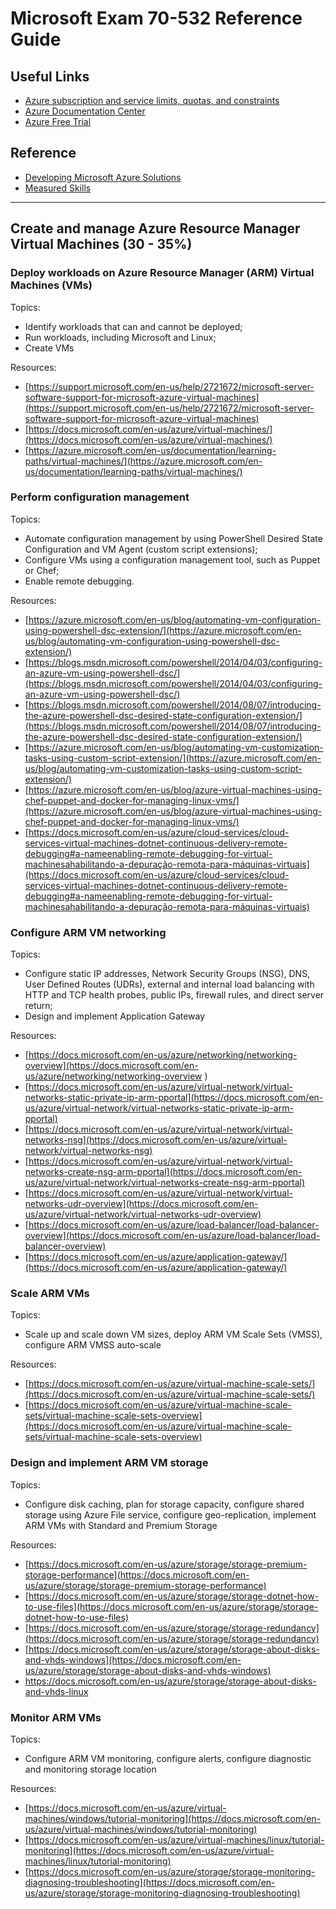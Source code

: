 # Microsoft Exam 70-532 Reference Guide

## Useful Links

* [Azure subscription and service limits, quotas, and constraints](
http://azure.microsoft.com/en-us/documentation/articles/azure-subscription-service-limits/)
* [Azure Documentation Center](http://azure.microsoft.com/en-us/documentation/)
* [Azure Free Trial](http://azure.microsoft.com/en-us/pricing/free-trial/)

## Reference

* [Developing Microsoft Azure Solutions](https://www.microsoft.com/en-us/learning/exam-70-532.aspx)
* [Measured Skills](https://www.microsoft.com/en-us/learning/exam-70-532.aspx#question-types)

***

## Create and manage Azure Resource Manager Virtual Machines (30 - 35%)

### Deploy workloads on Azure Resource Manager (ARM) Virtual Machines (VMs) 

Topics:

* Identify workloads that can and cannot be deployed;
* Run workloads, including Microsoft and Linux; 
* Create VMs 

Resources:

* [https://support.microsoft.com/en-us/help/2721672/microsoft-server-software-support-for-microsoft-azure-virtual-machines](https://support.microsoft.com/en-us/help/2721672/microsoft-server-software-support-for-microsoft-azure-virtual-machines)
* [https://docs.microsoft.com/en-us/azure/virtual-machines/](https://docs.microsoft.com/en-us/azure/virtual-machines/)
* [https://azure.microsoft.com/en-us/documentation/learning-paths/virtual-machines/](https://azure.microsoft.com/en-us/documentation/learning-paths/virtual-machines/)


### Perform configuration management

Topics:

* Automate configuration management by using PowerShell Desired State Configuration and VM Agent (custom script extensions);
* Configure VMs using a configuration management tool, such as Puppet or Chef;
* Enable remote debugging.

Resources:

* [https://azure.microsoft.com/en-us/blog/automating-vm-configuration-using-powershell-dsc-extension/](https://azure.microsoft.com/en-us/blog/automating-vm-configuration-using-powershell-dsc-extension/)
* [https://blogs.msdn.microsoft.com/powershell/2014/04/03/configuring-an-azure-vm-using-powershell-dsc/](https://blogs.msdn.microsoft.com/powershell/2014/04/03/configuring-an-azure-vm-using-powershell-dsc/)
* [https://blogs.msdn.microsoft.com/powershell/2014/08/07/introducing-the-azure-powershell-dsc-desired-state-configuration-extension/](https://blogs.msdn.microsoft.com/powershell/2014/08/07/introducing-the-azure-powershell-dsc-desired-state-configuration-extension/)
* [https://azure.microsoft.com/en-us/blog/automating-vm-customization-tasks-using-custom-script-extension/](https://azure.microsoft.com/en-us/blog/automating-vm-customization-tasks-using-custom-script-extension/)
* [https://azure.microsoft.com/en-us/blog/azure-virtual-machines-using-chef-puppet-and-docker-for-managing-linux-vms/](https://azure.microsoft.com/en-us/blog/azure-virtual-machines-using-chef-puppet-and-docker-for-managing-linux-vms/)
* [https://docs.microsoft.com/en-us/azure/cloud-services/cloud-services-virtual-machines-dotnet-continuous-delivery-remote-debugging#a-nameenabling-remote-debugging-for-virtual-machinesahabilitando-a-depuração-remota-para-máquinas-virtuais](https://docs.microsoft.com/en-us/azure/cloud-services/cloud-services-virtual-machines-dotnet-continuous-delivery-remote-debugging#a-nameenabling-remote-debugging-for-virtual-machinesahabilitando-a-depuração-remota-para-máquinas-virtuais)

### Configure ARM VM networking

Topics:

* Configure static IP addresses, Network Security Groups (NSG), DNS, User Defined Routes (UDRs), external and internal load balancing with HTTP and TCP health probes, public IPs, firewall rules, and direct server return;
* Design and implement Application Gateway

Resources:

* [https://docs.microsoft.com/en-us/azure/networking/networking-overview](https://docs.microsoft.com/en-us/azure/networking/networking-overview )
* [https://docs.microsoft.com/en-us/azure/virtual-network/virtual-networks-static-private-ip-arm-pportal](https://docs.microsoft.com/en-us/azure/virtual-network/virtual-networks-static-private-ip-arm-pportal)
* [https://docs.microsoft.com/en-us/azure/virtual-network/virtual-networks-nsg](https://docs.microsoft.com/en-us/azure/virtual-network/virtual-networks-nsg)
* [https://docs.microsoft.com/en-us/azure/virtual-network/virtual-networks-create-nsg-arm-pportal](https://docs.microsoft.com/en-us/azure/virtual-network/virtual-networks-create-nsg-arm-pportal)
* [https://docs.microsoft.com/en-us/azure/virtual-network/virtual-networks-udr-overview](https://docs.microsoft.com/en-us/azure/virtual-network/virtual-networks-udr-overview)
* [https://docs.microsoft.com/en-us/azure/load-balancer/load-balancer-overview](https://docs.microsoft.com/en-us/azure/load-balancer/load-balancer-overview)
* [https://docs.microsoft.com/en-us/azure/application-gateway/](https://docs.microsoft.com/en-us/azure/application-gateway/)

### Scale ARM VMs

Topics:

* Scale up and scale down VM sizes, deploy ARM VM Scale Sets (VMSS), configure ARM VMSS auto-scale 

Resources:

* [https://docs.microsoft.com/en-us/azure/virtual-machine-scale-sets/](https://docs.microsoft.com/en-us/azure/virtual-machine-scale-sets/)
* [https://docs.microsoft.com/en-us/azure/virtual-machine-scale-sets/virtual-machine-scale-sets-overview](https://docs.microsoft.com/en-us/azure/virtual-machine-scale-sets/virtual-machine-scale-sets-overview)

### Design and implement ARM VM storage

Topics:

* Configure disk caching, plan for storage capacity, configure shared storage using Azure File service, configure geo-replication, implement ARM VMs with Standard and Premium Storage

Resources:

* [https://docs.microsoft.com/en-us/azure/storage/storage-premium-storage-performance](https://docs.microsoft.com/en-us/azure/storage/storage-premium-storage-performance)
* [https://docs.microsoft.com/en-us/azure/storage/storage-dotnet-how-to-use-files](https://docs.microsoft.com/en-us/azure/storage/storage-dotnet-how-to-use-files)
* [https://docs.microsoft.com/en-us/azure/storage/storage-redundancy](https://docs.microsoft.com/en-us/azure/storage/storage-redundancy)
* [https://docs.microsoft.com/en-us/azure/storage/storage-about-disks-and-vhds-windows](https://docs.microsoft.com/en-us/azure/storage/storage-about-disks-and-vhds-windows)
* [https://docs.microsoft.com/en-us/azure/storage/storage-about-disks-and-vhds-linux ](https://docs.microsoft.com/en-us/azure/storage/storage-about-disks-and-vhds-linux )

### Monitor ARM VMs

Topics:

* Configure ARM VM monitoring, configure alerts, configure diagnostic and monitoring storage location

Resources:

* [https://docs.microsoft.com/en-us/azure/virtual-machines/windows/tutorial-monitoring](https://docs.microsoft.com/en-us/azure/virtual-machines/windows/tutorial-monitoring)
* [https://docs.microsoft.com/en-us/azure/virtual-machines/linux/tutorial-monitoring](https://docs.microsoft.com/en-us/azure/virtual-machines/linux/tutorial-monitoring)
* [https://docs.microsoft.com/en-us/azure/storage/storage-monitoring-diagnosing-troubleshooting](https://docs.microsoft.com/en-us/azure/storage/storage-monitoring-diagnosing-troubleshooting)



